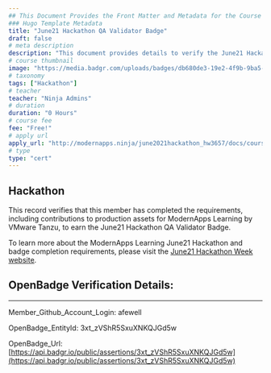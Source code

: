 ```yaml
---
## This Document Provides the Front Matter and Metadata for the Course Information page used in the modernapps.ninja homepage and the member profile page.
### Hugo Template Metadata
title: "June21 Hackathon QA Validator Badge"
draft: false
# meta description
description: "This document provides details to verify the June21 Hackathon QA Validator Badge was awarded by ModernApps Learning by VMware Tanzu"
# course thumbnail
image: "https://media.badgr.com/uploads/badges/db680de3-19e2-4f9b-9ba5-618dea2d7bc0.png"
# taxonomy
tags: ["Hackathon"]
# teacher
teacher: "Ninja Admins"
# duration
duration: "0 Hours"
# course fee
fee: "Free!"
# apply url
apply_url: "http://modernapps.ninja/june2021hackathon_hw3657/docs/courseintroduction/"
# type
type: "cert"
---  
```

  

## Hackathon 

This record verifies that this member has completed the requirements, including contributions to production assets for ModernApps Learning by VMware Tanzu, to earn the June21 Hackathon QA Validator Badge.  

To learn more about the ModernApps Learning June21 Hackathon and badge completion requirements, please visit the [June21 Hackathon Week website](http://modernapps.ninja/june2021hackathon_hw3657/docs/courseintroduction/).

## OpenBadge Verification Details:  
---  
  
   
Member_Github_Account_Login: afewell  
   
OpenBadge_EntityId: 3xt_zVShR5SxuXNKQJGd5w
   
OpenBadge_Url: [https://api.badgr.io/public/assertions/3xt_zVShR5SxuXNKQJGd5w](https://api.badgr.io/public/assertions/3xt_zVShR5SxuXNKQJGd5w)
   
